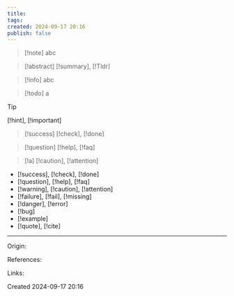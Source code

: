 ```yaml
---
title: 
tags: 
created: 2024-09-17 20:16
publish: false
---
```

> [!note] abc

> [!abstract]
> [!summary], [!Tldr]

> [!info] abc

> [!todo] a

> [!tip]
> [!hint], [!important]

> [!success]
> [!check], [!done]

> [!question]
> [!help], [!faq]


> [!a]
> [!caution], [!attention]


- [!success], [!check], [!done]
- [!question], [!help], [!faq]
- [!warning], [!caution], [!attention]
- [!failure], [!fail], [!missing]
- [!danger], [!error]
- [!bug]
- [!example]
- [!quote], [!cite]
---
Origin: 

References: 

Links: 

Created 2024-09-17 20:16